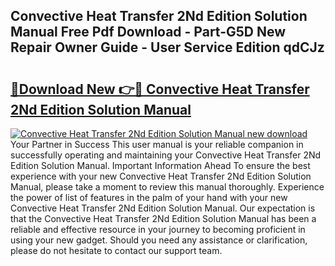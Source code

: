 ## Convective Heat Transfer 2Nd Edition Solution Manual Free Pdf Download - Part-G5D New Repair Owner Guide - User Service Edition qdCJz

# <h2><a href="http://bc72027.oget.top/?id=Convective+Heat+Transfer+2Nd+Edition+Solution+Manual">🔗Download New 👉🔴 Convective Heat Transfer 2Nd Edition Solution Manual</a></h2>

[![Convective Heat Transfer 2Nd Edition Solution Manual new download](https://i.imgur.com/5g1atiW.png)](http://bc72027.oget.top/?id=Convective+Heat+Transfer+2Nd+Edition+Solution+Manual)
Your Partner in Success This user manual is your reliable companion in successfully operating and maintaining your Convective Heat Transfer 2Nd Edition Solution Manual. Important Information Ahead To ensure the best experience with your new Convective Heat Transfer 2Nd Edition Solution Manual, please take a moment to review this manual thoroughly. Experience the power of list of features in the palm of your hand with your new Convective Heat Transfer 2Nd Edition Solution Manual. Our expectation is that the Convective Heat Transfer 2Nd Edition Solution Manual has been a reliable and effective resource in your journey to becoming proficient in using your new gadget. Should you need any assistance or clarification, please do not hesitate to contact our support team.
